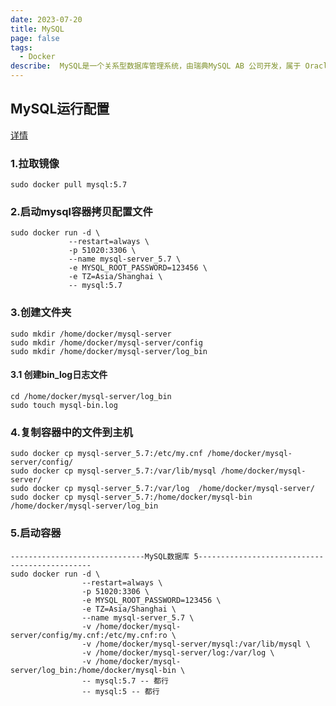 ```yaml
---
date: 2023-07-20
title: MySQL
page: false
tags:
  - Docker
describe:  MySQL是一个关系型数据库管理系统，由瑞典MySQL AB 公司开发，属于 Oracle 旗下产品。MySQL 是最流行的关系型数据库管理系统之一，在 WEB 应用方面，MySQL是最好的 RDBMS (Relational Database Management System，关系数据库管理系统) 应用软件之一。
---
```


## MySQL运行配置

[详情](https://blog.csdn.net/qq_46310975/article/details/126846387)


### 1.拉取镜像
```shell
sudo docker pull mysql:5.7
```
### 2.启动mysql容器拷贝配置文件

```shell
sudo docker run -d \
             --restart=always \
             -p 51020:3306 \
             --name mysql-server_5.7 \
             -e MYSQL_ROOT_PASSWORD=123456 \
             -e TZ=Asia/Shanghai \
             -- mysql:5.7
```
### 3.创建文件夹
```shell
sudo mkdir /home/docker/mysql-server
sudo mkdir /home/docker/mysql-server/config
sudo mkdir /home/docker/mysql-server/log_bin
```
#### 3.1 创建bin_log日志文件
```shell
cd /home/docker/mysql-server/log_bin
sudo touch mysql-bin.log
```

### 4.复制容器中的文件到主机
```shell
sudo docker cp mysql-server_5.7:/etc/my.cnf /home/docker/mysql-server/config/
sudo docker cp mysql-server_5.7:/var/lib/mysql /home/docker/mysql-server/
sudo docker cp mysql-server_5.7:/var/log  /home/docker/mysql-server/
sudo docker cp mysql-server_5.7:/home/docker/mysql-bin  /home/docker/mysql-server/log_bin
```

### 5.启动容器

```shell
------------------------------MySQL数据库 5----------------------------------------------
sudo docker run -d \
                --restart=always \
                -p 51020:3306 \
                -e MYSQL_ROOT_PASSWORD=123456 \
                -e TZ=Asia/Shanghai \
                --name mysql-server_5.7 \
                -v /home/docker/mysql-server/config/my.cnf:/etc/my.cnf:ro \
                -v /home/docker/mysql-server/mysql:/var/lib/mysql \
                -v /home/docker/mysql-server/log:/var/log \
                -v /home/docker/mysql-server/log_bin:/home/docker/mysql-bin \
                -- mysql:5.7 -- 都行
                -- mysql:5 -- 都行
```
